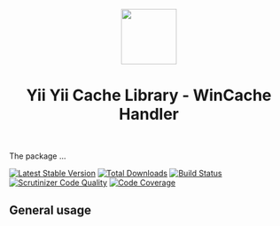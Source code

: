 <p align="center">
    <a href="https://github.com/yiisoft" target="_blank">
        <img src="https://avatars0.githubusercontent.com/u/993323" height="100px">
    </a>
    <h1 align="center">Yii Yii Cache Library - WinCache Handler</h1>
    <br>
</p>

The package ...

[![Latest Stable Version](https://poser.pugx.org/yiisoft/cache-wincache/v/stable.png)](https://packagist.org/packages/yiisoft/cache-wincache)
[![Total Downloads](https://poser.pugx.org/yiisoft/cache-wincache/downloads.png)](https://packagist.org/packages/yiisoft/cache-wincache)
[![Build Status](https://ci.appveyor.com/api/projects/status/qh46x5yf67k3i9hc/branch/master?svg=true)](https://ci.appveyor.com/project/samdark/cache-wincache)
[![Scrutinizer Code Quality](https://scrutinizer-ci.com/g/yiisoft/cache-wincache/badges/quality-score.png?b=master)](https://scrutinizer-ci.com/g/yiisoft/cache-wincache/?branch=master)
[![Code Coverage](https://scrutinizer-ci.com/g/yiisoft/cache-wincache/badges/coverage.png?b=master)](https://scrutinizer-ci.com/g/yiisoft/cache-wincache/?branch=master)

## General usage

